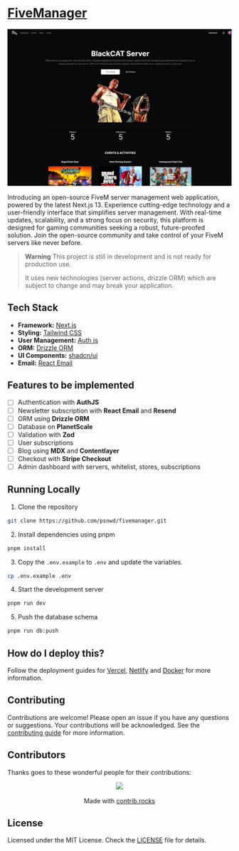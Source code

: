# [FiveManager](https://ccc.sublaze.com/)

[![FiveManager](./public/images/screenshot/landing-page-screenshot.jpeg)](https://ccc.sublaze.com/)

Introducing an open-source FiveM server management web application, powered by the latest Next.js 13. Experience cutting-edge technology and a user-friendly interface that simplifies server management. With real-time updates, scalability, and a strong focus on security, this platform is designed for gaming communities seeking a robust, future-proofed solution. Join the open-source community and take control of your FiveM servers like never before.

> **Warning**
> This project is still in development and is not ready for production use.
>
> It uses new technologies (server actions, drizzle ORM) which are subject to change and may break your application.

## Tech Stack

- **Framework:** [Next.js](https://nextjs.org)
- **Styling:** [Tailwind CSS](https://tailwindcss.com)
- **User Management:** [Auth js](https://authjs.dev)
- **ORM:** [Drizzle ORM](https://orm.drizzle.team)
- **UI Components:** [shadcn/ui](https://ui.shadcn.com)
- **Email:** [React Email](https://react.email)

## Features to be implemented

- [ ] Authentication with **AuthJS**
- [ ] Newsletter subscription with **React Email** and **Resend**
- [ ] ORM using **Drizzle ORM**
- [ ] Database on **PlanetScale**
- [ ] Validation with **Zod**
- [ ] User subscriptions
- [ ] Blog using **MDX** and **Contentlayer**
- [ ] Checkout with **Stripe Checkout**
- [ ] Admin dashboard with servers, whitelist, stores, subscriptions

## Running Locally

1. Clone the repository

```bash
git clone https://github.com/psnwd/fivemanager.git
```

2. Install dependencies using pnpm

```bash
pnpm install
```

3. Copy the `.env.example` to `.env` and update the variables.

```bash
cp .env.example .env
```

4. Start the development server

```bash
pnpm run dev
```

5. Push the database schema

```bash
pnpm run db:push
```

## How do I deploy this?

Follow the deployment guides for [Vercel](https://create.t3.gg/en/deployment/vercel), [Netlify](https://create.t3.gg/en/deployment/netlify) and [Docker](https://create.t3.gg/en/deployment/docker) for more information.

## Contributing

Contributions are welcome! Please open an issue if you have any questions or suggestions. Your contributions will be acknowledged. See the [contributing guide](./CONTRIBUTING.md) for more information.

## Contributors

Thanks goes to these wonderful people for their contributions:

<p align="center">
 <a href="https://github.com/psnwd/fivemanager/graphs/contributors">
   <img src="https://contrib.rocks/image?repo=psnwd/fivemanager" />
 </a>
</p>

<p align="center">
 Made with <a rel="noopener noreferrer" target="_blank" href="https://contrib.rocks">contrib.rocks</a>
</p>

## License

Licensed under the MIT License. Check the [LICENSE](./LICENSE) file for details.
